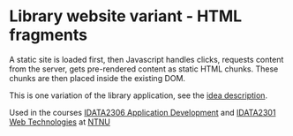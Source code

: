 # Library website variant - HTML fragments

A static site is loaded first, then Javascript handles clicks, requests content from the server,
gets pre-rendered content as static HTML chunks. These chunks are then placed inside the existing
DOM.

This is one variation of the library application, see the [idea description](..).

Used in the
courses [IDATA2306 Application Development](https://www.ntnu.edu/studies/courses/IDATA2306)
and [IDATA2301 Web Technologies](https://www.ntnu.edu/studies/courses/IDATA2301)
at [NTNU](https://ntnu.edu)